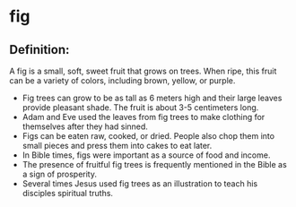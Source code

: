 # fig #

## Definition: ##

A fig is a small, soft, sweet fruit that grows on trees. When ripe, this fruit can be a variety of colors, including brown, yellow, or purple.

* Fig trees can grow to be as tall as 6 meters high and their large leaves provide pleasant shade. The fruit is about 3-5 centimeters long.
* Adam and Eve used the leaves from fig trees to make clothing for themselves after they had sinned.
* Figs can be eaten raw, cooked, or dried. People also chop them into small pieces and press them into cakes to eat later.
* In Bible times, figs were important as a source of food and income.
* The presence of fruitful fig trees is frequently mentioned in the Bible as a sign of prosperity.
* Several times Jesus used fig trees as an illustration to teach his disciples spiritual truths.

